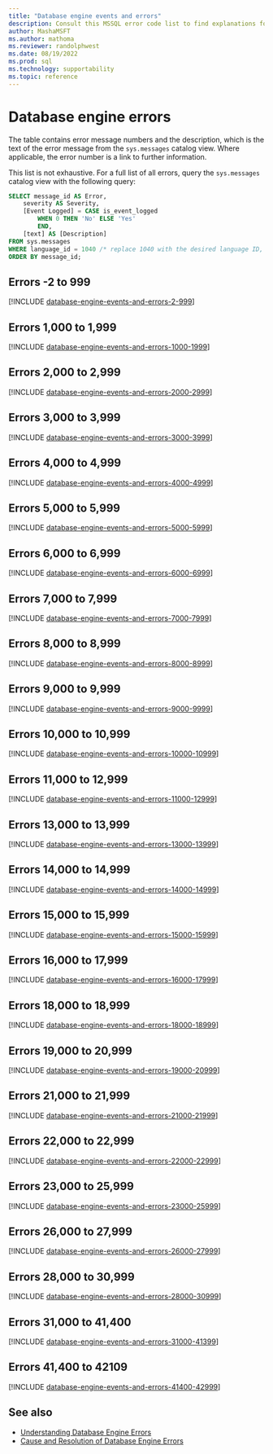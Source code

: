 ```yaml
---
title: "Database engine events and errors"
description: Consult this MSSQL error code list to find explanations for error messages for SQL Server database engine events.
author: MashaMSFT
ms.author: mathoma
ms.reviewer: randolphwest
ms.date: 08/19/2022
ms.prod: sql
ms.technology: supportability
ms.topic: reference
---
```

# Database engine errors

The table contains error message numbers and the description, which is the text of the error message from the `sys.messages` catalog view. Where applicable, the error number is a link to further information.

This list is not exhaustive. For a full list of all errors, query the `sys.messages` catalog view with the following query:

```sql
SELECT message_id AS Error,
    severity AS Severity,
    [Event Logged] = CASE is_event_logged
        WHEN 0 THEN 'No' ELSE 'Yes'
        END,
    [text] AS [Description]
FROM sys.messages
WHERE language_id = 1040 /* replace 1040 with the desired language ID, such as 1033 for US English*/
ORDER BY message_id;
```

## Errors -2 to 999

[!INCLUDE [database-engine-events-and-errors-2-999](../../includes/errorcodes/database-engine-events-and-errors-2-999.md)]

## Errors 1,000 to 1,999

[!INCLUDE [database-engine-events-and-errors-1000-1999](../../includes/errorcodes/database-engine-events-and-errors-1000-1999.md)]

## Errors 2,000 to 2,999

[!INCLUDE [database-engine-events-and-errors-2000-2999](../../includes/errorcodes/database-engine-events-and-errors-2000-2999.md)]

## Errors 3,000 to 3,999

[!INCLUDE [database-engine-events-and-errors-3000-3999](../../includes/errorcodes/database-engine-events-and-errors-3000-3999.md)]

## Errors 4,000 to 4,999

[!INCLUDE [database-engine-events-and-errors-4000-4999](../../includes/errorcodes/database-engine-events-and-errors-4000-4999.md)]

## Errors 5,000 to 5,999

[!INCLUDE [database-engine-events-and-errors-5000-5999](../../includes/errorcodes/database-engine-events-and-errors-5000-5999.md)]

## Errors 6,000 to 6,999

[!INCLUDE [database-engine-events-and-errors-6000-6999](../../includes/errorcodes/database-engine-events-and-errors-6000-6999.md)]

## Errors 7,000 to 7,999

[!INCLUDE [database-engine-events-and-errors-7000-7999](../../includes/errorcodes/database-engine-events-and-errors-7000-7999.md)]

## Errors 8,000 to 8,999

[!INCLUDE [database-engine-events-and-errors-8000-8999](../../includes/errorcodes/database-engine-events-and-errors-8000-8999.md)]

## Errors 9,000 to 9,999

[!INCLUDE [database-engine-events-and-errors-9000-9999](../../includes/errorcodes/database-engine-events-and-errors-9000-9999.md)]

## Errors 10,000 to 10,999

[!INCLUDE [database-engine-events-and-errors-10000-10999](../../includes/errorcodes/database-engine-events-and-errors-10000-10999.md)]

## Errors 11,000 to 12,999

[!INCLUDE [database-engine-events-and-errors-11000-12999](../../includes/errorcodes/database-engine-events-and-errors-11000-12999.md)]

## Errors 13,000 to 13,999

[!INCLUDE [database-engine-events-and-errors-13000-13999](../../includes/errorcodes/database-engine-events-and-errors-13000-13999.md)]

## Errors 14,000 to 14,999

[!INCLUDE [database-engine-events-and-errors-14000-14999](../../includes/errorcodes/database-engine-events-and-errors-14000-14999.md)]

## Errors 15,000 to 15,999

[!INCLUDE [database-engine-events-and-errors-15000-15999](../../includes/errorcodes/database-engine-events-and-errors-15000-15999.md)]

## Errors 16,000 to 17,999

[!INCLUDE [database-engine-events-and-errors-16000-17999](../../includes/errorcodes/database-engine-events-and-errors-16000-17999.md)]

## Errors 18,000 to 18,999

[!INCLUDE [database-engine-events-and-errors-18000-18999](../../includes/errorcodes/database-engine-events-and-errors-18000-18999.md)]

## Errors 19,000 to 20,999

[!INCLUDE [database-engine-events-and-errors-19000-20999](../../includes/errorcodes/database-engine-events-and-errors-19000-20999.md)]

## Errors 21,000 to 21,999

[!INCLUDE [database-engine-events-and-errors-21000-21999](../../includes/errorcodes/database-engine-events-and-errors-21000-21999.md)]

## Errors 22,000 to 22,999

[!INCLUDE [database-engine-events-and-errors-22000-22999](../../includes/errorcodes/database-engine-events-and-errors-22000-22999.md)]

## Errors 23,000 to 25,999

[!INCLUDE [database-engine-events-and-errors-23000-25999](../../includes/errorcodes/database-engine-events-and-errors-23000-25999.md)]

## Errors 26,000 to 27,999

[!INCLUDE [database-engine-events-and-errors-26000-27999](../../includes/errorcodes/database-engine-events-and-errors-26000-27999.md)]

## Errors 28,000 to 30,999

[!INCLUDE [database-engine-events-and-errors-28000-30999](../../includes/errorcodes/database-engine-events-and-errors-28000-30999.md)]

## Errors 31,000 to 41,400

[!INCLUDE [database-engine-events-and-errors-31000-41399](../../includes/errorcodes/database-engine-events-and-errors-31000-41399.md)]

## Errors 41,400 to 42109

[!INCLUDE [database-engine-events-and-errors-41400-42999](../../includes/errorcodes/database-engine-events-and-errors-41400-42999.md)]

## See also

- [Understanding Database Engine Errors](../../relational-databases/errors-events/understanding-database-engine-errors.md)
- [Cause and Resolution of Database Engine Errors](/previous-versions/sql/sql-server-2016/ms365262(v=sql.130))
